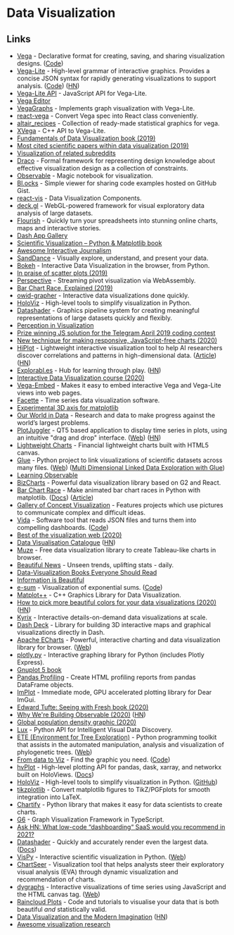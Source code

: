 # Data Visualization

## Links

* [Vega](http://vega.github.io/) - Declarative format for creating, saving, and sharing visualization designs. \([Code](https://github.com/vega/vega)\)
* [Vega-Lite](https://vega.github.io/vega-lite/) - High-level grammar of interactive graphics. Provides a concise JSON syntax for rapidly generating visualizations to support analysis. \([Code](https://github.com/vega/vega-lite)\) \([HN](https://news.ycombinator.com/item?id=24937954)\)
* [Vega-Lite API](https://github.com/vega/vega-lite-api) - JavaScript API for Vega-Lite.
* [Vega Editor](https://vega.github.io/editor/#/)
* [VegaGraphs](https://github.com/JuliaGraphs/VegaGraphs.jl) - Implements graph visualization with Vega-Lite.
* [react-vega](https://github.com/vega/react-vega) - Convert Vega spec into React class conveniently.
* [altair\_recipes](https://github.com/piccolbo/altair_recipes) - Collection of ready-made statistical graphics for vega.
* [XVega](https://github.com/QuantStack/xvega) - C++ API to Vega-Lite.
* [Fundamentals of Data Visualization book \(2019\)](https://serialmentor.com/dataviz/)
* [Most cited scientific papers within data visualization \(2019\)](https://www.reddit.com/r/dataisbeautiful/comments/am2xk4/most_cited_scientific_papers_within_data/)
* [Visualization of related subreddits](https://github.com/anvaka/sayit)
* [Draco](https://github.com/uwdata/draco) - Formal framework for representing design knowledge about effective visualization design as a collection of constraints.
* [Observable](https://observablehq.com/) - Magic notebook for visualization.
* [Bl.ocks](https://bl.ocks.org/) - Simple viewer for sharing code examples hosted on GitHub Gist.
* [react-vis](https://github.com/uber/react-vis) - Data Visualization Components.
* [deck.gl](https://deck.gl/#/) - WebGL-powered framework for visual exploratory data analysis of large datasets.
* [Flourish](https://flourish.studio/) - Quickly turn your spreadsheets into stunning online charts, maps and interactive stories.
* [Dash App Gallery](https://dash-gallery.plotly.host/Portal/)
* [Scientific Visualization – Python & Matplotlib book](https://github.com/rougier/scientific-visualization-book)
* [Awesome Interactive Journalism](https://github.com/wbkd/awesome-interactive-journalism)
* [SandDance](https://github.com/microsoft/SandDance) - Visually explore, understand, and present your data.
* [Bokeh](https://github.com/bokeh/bokeh) - Interactive Data Visualization in the browser, from Python.
* [In praise of scatter plots \(2019\)](https://johnwickerson.wordpress.com/2019/10/22/scatter-plots/)
* [Perspective](https://github.com/finos/perspective/) - Streaming pivot visualization via WebAssembly.
* [Bar Chart Race, Explained \(2019\)](https://observablehq.com/@d3/bar-chart-race-explained)
* [owid-grapher](https://github.com/owid/owid-grapher) - Interactive data visualizations done quickly.
* [HoloViz](http://holoviz.org/) - High-level tools to simplify visualization in Python.
* [Datashader](https://datashader.org/) - Graphics pipeline system for creating meaningful representations of large datasets quickly and flexibly.
* [Perception in Visualization](https://www.csc2.ncsu.edu/faculty/healey/PP/index.html)
* [Prize winning JS solution for the Telegram April 2019 coding contest](https://github.com/Finesse/telegram-chart)
* [New technique for making responsive, JavaScript-free charts \(2020\)](https://dev.to/richharris/a-new-technique-for-making-responsive-javascript-free-charts-gmp)
* [HiPlot](https://github.com/facebookresearch/hiplot) - Lightweight interactive visualization tool to help AI researchers discover correlations and patterns in high-dimensional data. \([Article](https://ai.facebook.com/blog/hiplot-high-dimensional-interactive-plots-made-easy/)\) \([HN](https://news.ycombinator.com/item?id=22270727)\)
* [Explorabl.es](https://explorabl.es/) - Hub for learning through play. \([HN](https://news.ycombinator.com/item?id=22368323)\)
* [Interactive Data Visualization course \(2020\)](http://vis.csail.mit.edu/classes/6.894/)
* [Vega-Embed](https://github.com/vega/vega-embed) - Makes it easy to embed interactive Vega and Vega-Lite views into web pages.
* [Facette](https://github.com/facette/facette) - Time series data visualization software.
* [Experimental 3D axis for matplotlib](https://github.com/rougier/matplotlib-3d)
* [Our World in Data](https://ourworldindata.org/) - Research and data to make progress against the world’s largest problems.
* [PlotJuggler](https://github.com/facontidavide/PlotJuggler) - QT5 based application to display time series in plots, using an intuitive "drag and drop" interface. \([Web](https://plotjuggler.io/)\) \([HN](https://news.ycombinator.com/item?id=25357714)\)
* [Lightweight Charts](https://github.com/tradingview/lightweight-charts) - Financial lightweight charts built with HTML5 canvas.
* [Glue](https://github.com/glue-viz/glue) - Python project to link visualizations of scientific datasets across many files. \([Web](http://glueviz.org/index.html)\) \([Multi Dimensional Linked Data Exploration with Glue](https://www.youtube.com/watch?v=TkMZ9gZ8xtk)\)
* [Learning Observable](https://www.youtube.com/playlist?list=PLOHIJAFwtkEfEsafMd9BY3KWsRrz7FV5e)
* [BizCharts](https://github.com/alibaba/BizCharts) - Powerful data visualization library based on G2 and React.
* [Bar Chart Race](https://github.com/dexplo/bar_chart_race/) - Make animated bar chart races in Python with matplotlib. \([Docs](https://www.dexplo.org/bar_chart_race/)\) \([Article](https://www.dunderdata.com/blog/official-release-of-bar_chart_race-a-python-package-for-creating-animated-bar-chart-races)\)
* [Gallery of Concept Visualization](http://conceptviz.github.io/#/e30=) - Features projects which use pictures to communicate complex and difficult ideas.
* [Vida](https://vida.io/) - Software tool that reads JSON files and turns them into compelling dashboards. \([Code](https://github.com/vidalab/vida)\)
* [Best of the visualization web \(2020\)](https://www.visualisingdata.com/2020/07/best-of-the-visualisation-web-april-2020/)
* [Data Visualisation Catalogue](https://datavizcatalogue.com/index.html) \([HN](https://news.ycombinator.com/item?id=23915694)\)
* [Muze](https://muzejs.org/) - Free data visualization library to create Tableau-like charts in browser.
* [Beautiful News](https://informationisbeautiful.net/beautifulnews/) - Unseen trends, uplifting stats - daily.
* [Data-Visualization Books Everyone Should Read](https://informationisbeautiful.net/visualizations/dataviz-books/)
* [Information is Beautiful](https://informationisbeautiful.net/)
* [e-sum](https://anvaka.github.io/e-sum/) - Visualization of exponential sums. \([Code](https://github.com/anvaka/e-sum)\)
* [Matplot++](https://github.com/alandefreitas/matplotplusplus) - C++ Graphics Library for Data Visualization.
* [How to pick more beautiful colors for your data visualizations \(2020\)](https://blog.datawrapper.de/beautifulcolors/) \([HN](https://news.ycombinator.com/item?id=24391049)\)
* [Kyrix](https://github.com/tracyhenry/Kyrix) - Interactive details-on-demand data visualizations at scale.
* [Dash Deck](https://github.com/plotly/dash-deck) - Library for building 3D interactive maps and graphical visualizations directly in Dash.
* [Apache ECharts](https://github.com/apache/incubator-echarts) - Powerful, interactive charting and data visualization library for browser. \([Web](https://echarts.apache.org/en/index.html)\)
* [plotly.py](https://github.com/plotly/plotly.py) - Interactive graphing library for Python \(includes Plotly Express\).
* [Gnuplot 5 book](https://alogus.com/g5script/gnuplot5/)
* [Pandas Profiling](https://github.com/pandas-profiling/pandas-profiling) - Create HTML profiling reports from pandas DataFrame objects.
* [ImPlot](https://github.com/epezent/implot) - Immediate mode, GPU accelerated plotting library for Dear ImGui.
* [Edward Tufte: Seeing with Fresh book \(2020\)](https://www.edwardtufte.com/tufte/seeing-with-fresh-eyes)
* [Why We're Building Observable \(2020\)](https://observablehq.com/@observablehq/why-were-building-observable) \([HN](https://news.ycombinator.com/item?id=25161409)\)
* [Global population density graphic \(2020\)](https://twitter.com/undertheraedar/status/1332733136715780096)
* [Lux](https://github.com/lux-org/lux) - Python API for Intelligent Visual Data Discovery.
* [ETE \(Environment for Tree Exploration\)](https://github.com/etetoolkit/ete) - Python programming toolkit that assists in the automated manipulation, analysis and visualization of phylogenetic trees. \([Web](http://etetoolkit.org/)\)
* [From data to Viz](https://www.data-to-viz.com/) - Find the graphic you need. \([Code](https://github.com/holtzy/data_to_viz)\)
* [hvPlot](https://github.com/holoviz/hvplot) - High-level plotting API for pandas, dask, xarray, and networkx built on HoloViews. \([Docs](https://hvplot.holoviz.org/)\)
* [HoloViz](https://holoviz.org/) - High-level tools to simplify visualization in Python. \([GitHub](https://github.com/holoviz)\)
* [tikzplotlib](https://github.com/nschloe/tikzplotlib) - Convert matplotlib figures to TikZ/PGFplots for smooth integration into LaTeX.
* [Chartify](https://github.com/spotify/chartify) - Python library that makes it easy for data scientists to create charts.
* [G6](https://github.com/antvis/G6) - Graph Visualization Framework in TypeScript.
* [Ask HN: What low-code “dashboarding“ SaaS would you recommend in 2021?](https://news.ycombinator.com/item?id=25579379)
* [Datashader](https://github.com/holoviz/datashader) - Quickly and accurately render even the largest data. \([Docs](https://datashader.org/)\)
* [VisPy](https://github.com/vispy/vispy) - Interactive scientific visualization in Python. \([Web](http://vispy.org/)\)
* [ChartSeer](https://github.com/jeffjianzhao/ChartSeer) - Visualization tool that helps analysts steer their exploratory visual analysis \(EVA\) through dynamic visualization and recommendation of charts.
* [dygraphs](https://github.com/danvk/dygraphs) - Interactive visualizations of time series using JavaScript and the HTML canvas tag. \([Web](https://dygraphs.com/)\)
* [Raincloud Plots](https://github.com/RainCloudPlots/RainCloudPlots) - Code and tutorials to visualise your data that is both beautiful _and_ statistically valid.
* [Data Visualization and the Modern Imagination](https://exhibits.stanford.edu/dataviz/) \([HN](https://news.ycombinator.com/item?id=25916646)\)
* [Awesome visualization research](https://github.com/mathisonian/awesome-visualization-research)

